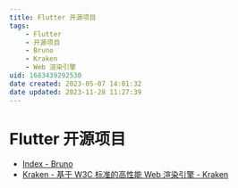 ```yaml
---
title: Flutter 开源项目
tags: 
    - Flutter
    - 开源项目
    - Bruno
    - Kraken
    - Web 渲染引擎
uid: 1683439292530
date created: 2023-05-07 14:01:32
date updated: 2023-11-28 11:27:39
---
```


# Flutter 开源项目

- [Index - Bruno](https://bruno.ke.com/page/)
- [Kraken - 基于 W3C 标准的高性能 Web 渲染引擎 - Kraken](https://openkraken.com/)
